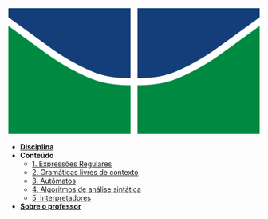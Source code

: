<img src="assets/img/logoUnB.png" alt="Logo da UNB" />

- [**Disciplina**](/)
- **Conteúdo**
  - [1. Expressões Regulares](_docs/classes/01.expressoes_regulares/class.md)
  - [2. Gramáticas livres de contexto](_docs/classes/02.gramaticas_livres/class.md)
  - [3. Autômatos](_docs/classes/03.Automatos/class.md)
  - [4. Algoritmos de análise sintática](_docs/classes/04.algoritmos_analise/class.md)
  - [5. Interpretadores](_docs/classes/05.interpretadores/class.md)
- [**Sobre o professor**](_docs/about/about.md)
